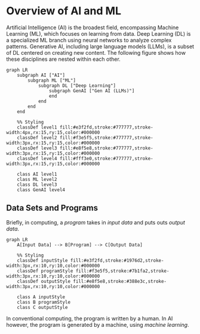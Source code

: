 
# Overview of AI and ML

Artificial Intelligence (AI) is the broadest field, encompassing Machine Learning (ML), which focuses on learning from data. Deep Learning (DL) is a specialized ML branch using neural networks to analyze complex patterns. Generative AI, including large language models (LLMs), is a subset of DL centered on creating new content. The following figure shows how these disciplines are nested within each other.

```mermaid
graph LR
    subgraph AI ["AI"]
        subgraph ML ["ML"]
            subgraph DL ["Deep Learning"]
                subgraph GenAI ["Gen AI (LLMs)"]
                end
            end
        end
    end
    
    %% Styling
    classDef level1 fill:#e3f2fd,stroke:#777777,stroke-width:4px,rx:15,ry:15,color:#000000
    classDef level2 fill:#f3e5f5,stroke:#777777,stroke-width:3px,rx:15,ry:15,color:#000000
    classDef level3 fill:#e8f5e8,stroke:#777777,stroke-width:3px,rx:15,ry:15,color:#000000
    classDef level4 fill:#fff3e0,stroke:#777777,stroke-width:3px,rx:15,ry:15,color:#000000
    
    class AI level1
    class ML level2
    class DL level3
    class GenAI level4
```

## Data Sets and Programs

Briefly, in computing, a *program* takes in *input data* and puts outs *output data*.

```mermaid
graph LR
    A[Input Data] --> B[Program] --> C[Output Data]
    
    %% Styling
    classDef inputStyle fill:#e3f2fd,stroke:#1976d2,stroke-width:3px,rx:10,ry:10,color:#000000
    classDef programStyle fill:#f3e5f5,stroke:#7b1fa2,stroke-width:3px,rx:10,ry:10,color:#000000
    classDef outputStyle fill:#e8f5e8,stroke:#388e3c,stroke-width:3px,rx:10,ry:10,color:#000000
    
    class A inputStyle
    class B programStyle
    class C outputStyle
```

In conventional computing, the program is written by a human. In AI however, the program is generated by a machine, using *machine learning*.